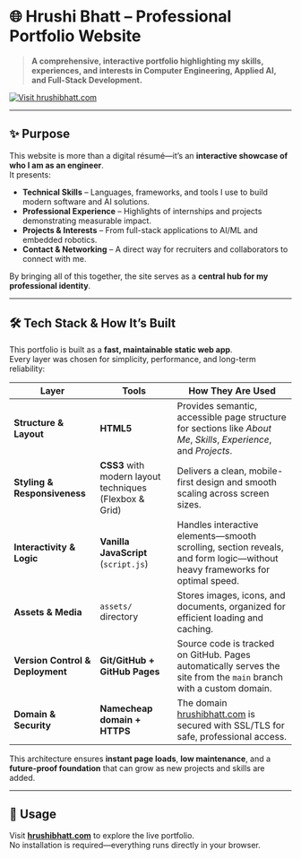 # 🌐 Hrushi Bhatt – Professional Portfolio Website

> **A comprehensive, interactive portfolio highlighting my skills, experiences, and interests in Computer Engineering, Applied AI, and Full-Stack Development.**

[![Visit hrushibhatt.com](https://img.shields.io/badge/Visit-hrushibhatt.com-brightgreen?style=for-the-badge)](https://hrushibhatt.com)

---

## ✨ Purpose
This website is more than a digital résumé—it’s an **interactive showcase of who I am as an engineer**.  
It presents:
- **Technical Skills** – Languages, frameworks, and tools I use to build modern software and AI solutions.  
- **Professional Experience** – Highlights of internships and projects demonstrating measurable impact.  
- **Projects & Interests** – From full-stack applications to AI/ML and embedded robotics.  
- **Contact & Networking** – A direct way for recruiters and collaborators to connect with me.

By bringing all of this together, the site serves as a **central hub for my professional identity**.

---

## 🛠️ Tech Stack & How It’s Built
This portfolio is built as a **fast, maintainable static web app**.  
Every layer was chosen for simplicity, performance, and long-term reliability:

| Layer | Tools | How They Are Used |
|-------|-------|-------------------|
| **Structure & Layout** | **HTML5** | Provides semantic, accessible page structure for sections like *About Me*, *Skills*, *Experience*, and *Projects*. |
| **Styling & Responsiveness** | **CSS3** with modern layout techniques (Flexbox & Grid) | Delivers a clean, mobile-first design and smooth scaling across screen sizes. |
| **Interactivity & Logic** | **Vanilla JavaScript** (`script.js`) | Handles interactive elements—smooth scrolling, section reveals, and form logic—without heavy frameworks for optimal speed. |
| **Assets & Media** | `assets/` directory | Stores images, icons, and documents, organized for efficient loading and caching. |
| **Version Control & Deployment** | **Git/GitHub + GitHub Pages** | Source code is tracked on GitHub. Pages automatically serves the site from the `main` branch with a custom domain. |
| **Domain & Security** | **Namecheap domain + HTTPS** | The domain [hrushibhatt.com](https://hrushibhatt.com) is secured with SSL/TLS for safe, professional access. |

This architecture ensures **instant page loads**, **low maintenance**, and a **future-proof foundation** that can grow as new projects and skills are added.

---

## 🚀 Usage
Visit **[hrushibhatt.com](https://hrushibhatt.com)** to explore the live portfolio.  
No installation is required—everything runs directly in your browser.
